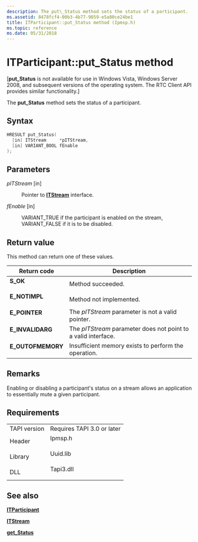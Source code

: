 ```yaml
---
description: The put\_Status method sets the status of a participant.
ms.assetid: 8478fcf4-00b3-4b77-9859-e5a80ce24be1
title: ITParticipant::put_Status method (Ipmsp.h)
ms.topic: reference
ms.date: 05/31/2018
---
```


# ITParticipant::put\_Status method

\[**put\_Status** is not available for use in Windows Vista, Windows Server 2008, and subsequent versions of the operating system. The RTC Client API provides similar functionality.\]

The **put\_Status** method sets the status of a participant.

## Syntax


```C++
HRESULT put_Status(
  [in] ITStream     *pITStream,
  [in] VARIANT_BOOL fEnable
);
```



## Parameters

<dl> <dt>

*pITStream* \[in\]
</dt> <dd>

Pointer to [**ITStream**](/windows/win32/api/tapi3if/nn-tapi3if-itstream) interface.

</dd> <dt>

*fEnable* \[in\]
</dt> <dd>

VARIANT\_TRUE if the participant is enabled on the stream, VARIANT\_FALSE if it is to be disabled.

</dd> </dl>

## Return value

This method can return one of these values.



| Return code                                                                                   | Description                                                               |
|-----------------------------------------------------------------------------------------------|---------------------------------------------------------------------------|
| <dl> <dt>**S\_OK**</dt> </dl>          | Method succeeded.<br/>                                              |
| <dl> <dt>**E\_NOTIMPL**</dt> </dl>     | Method not implemented.<br/>                                        |
| <dl> <dt>**E\_POINTER**</dt> </dl>     | The *pITStream* parameter is not a valid pointer.<br/>              |
| <dl> <dt>**E\_INVALIDARG**</dt> </dl>  | The *pITStream* parameter does not point to a valid interface.<br/> |
| <dl> <dt>**E\_OUTOFMEMORY**</dt> </dl> | Insufficient memory exists to perform the operation.<br/>           |



 

## Remarks

Enabling or disabling a participant's status on a stream allows an application to essentially mute a given participant.

## Requirements



|                         |                                                                                      |
|-------------------------|--------------------------------------------------------------------------------------|
| TAPI version<br/> | Requires TAPI 3.0 or later<br/>                                                |
| Header<br/>       | <dl> <dt>Ipmsp.h</dt> </dl>   |
| Library<br/>      | <dl> <dt>Uuid.lib</dt> </dl>  |
| DLL<br/>          | <dl> <dt>Tapi3.dll</dt> </dl> |



## See also

<dl> <dt>

[**ITParticipant**](itparticipant.md)
</dt> <dt>

[**ITStream**](/windows/win32/api/tapi3if/nn-tapi3if-itstream)
</dt> <dt>

[**get\_Status**](itparticipant-get-status.md)
</dt> </dl>

 

